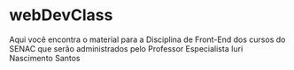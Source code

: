 # webDevClass

Aqui você encontra o material para a Disciplina de Front-End dos cursos do SENAC que serão administrados pelo Professor Especialista Iuri Nascimento Santos
